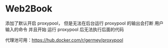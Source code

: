 # Web2Book

添加了默认开启 proxypool， 但是无法在后台运行
proxypool 的输出会打断 用户输入的命令
并且开始 运行 proxypool 后无法执行后面的代码

代理池可用：https://hub.docker.com/r/germey/proxypool